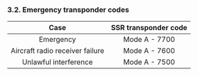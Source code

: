### **3.2. Emergency transponder codes**

|              Case               | SSR transponder code |
| :-----------------------------: | :------------------: |
|            Emergency            |    Mode A - 7700     |
| Aircraft radio receiver failure |    Mode A - 7600     |
|      Unlawful interference      |    Mode A - 7500     |
